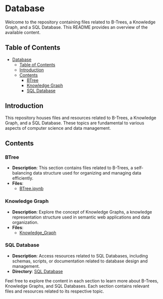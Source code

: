 # Database

Welcome to the repository containing files related to B-Trees, a Knowledge Graph, and a SQL Database. This README provides an overview of the available content.

## Table of Contents

- [Database](#database)
  - [Table of Contents](#table-of-contents)
  - [Introduction](#introduction)
  - [Contents](#contents)
    - [BTree](#btree)
    - [Knowledge Graph](#knowledge-graph)
    - [SQL Database](#sql-database)

## Introduction

This repository houses files and resources related to B-Trees, a Knowledge Graph, and a SQL Database. These topics are fundamental to various aspects of computer science and data management.

## Contents

### BTree

- **Description**: This section contains files related to B-Trees, a self-balancing data structure used for organizing and managing data efficiently.
- **Files**:
  - [BTree.ipynb](BTree.ipynb)

### Knowledge Graph

- **Description**: Explore the concept of Knowledge Graphs, a knowledge representation structure used in semantic web applications and data organization.
- **Files**:
  - [Knowledge_Graph](Knowledge_Graph)

### SQL Database

- **Description**: Access resources related to SQL Databases, including schemas, scripts, or documentation related to database design and management.
- **Directory**: [SQL Database](SQL%20Database)

Feel free to explore the content in each section to learn more about B-Trees, Knowledge Graphs, and SQL Databases. Each section contains relevant files and resources related to its respective topic.


